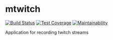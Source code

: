 # mtwitch

[![Build Status](https://travis-ci.org/grsakea/mtwitch.svg?branch=master)](https://travis-ci.org/grsakea/mtwitch)
[![Test Coverage](https://api.codeclimate.com/v1/badges/02240f74eaf070aaaaa9/test_coverage)](https://codeclimate.com/github/grsakea/mtwitch/test_coverage)
[![Maintainability](https://api.codeclimate.com/v1/badges/02240f74eaf070aaaaa9/maintainability)](https://codeclimate.com/github/grsakea/mtwitch/maintainability)

Application for recording twitch streams
